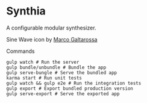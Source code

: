 Synthia
=======

A configurable modular synthesizer.

Sine Wave icon by [Marco Galtarossa](https://thenounproject.com/term/sine-wave/385866/)

Commands

```
gulp watch # Run the server
gulp bundle/unbundle # Bundle the app
gulp serve-bungle # Serve the bundled app
karma start # Run unit tests
gulp watch && gulp e2e # Run the integration tests
gulp export # Export bundled production version
gulp serve-export # Serve the exported app
```
